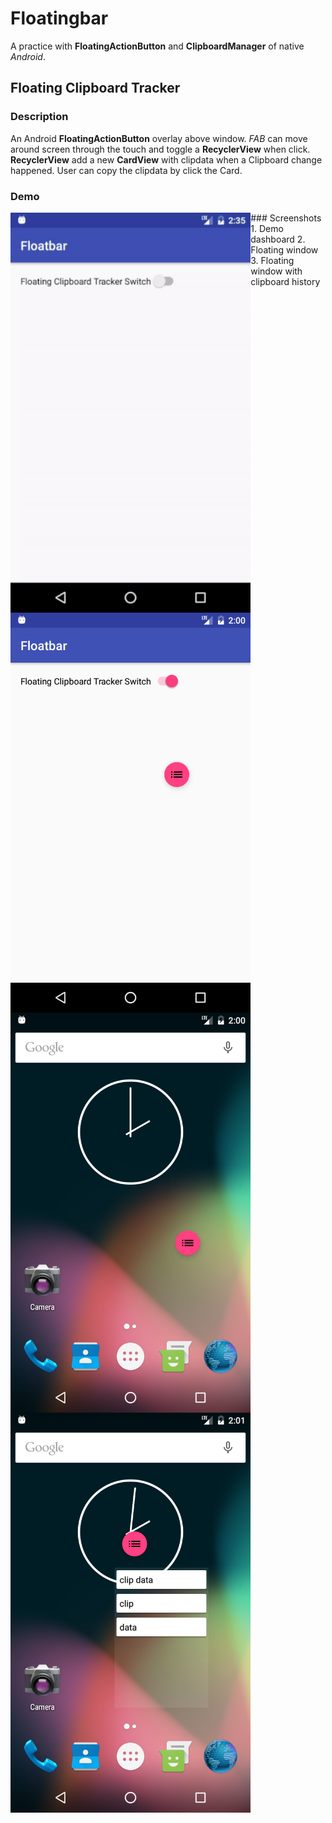 # Floatingbar
A practice with **FloatingActionButton** and **ClipboardManager** of native *Android*.

## Floating Clipboard Tracker
### Description
An Android **FloatingActionButton** overlay above window. *FAB* can move around screen through the touch and toggle a **RecyclerView** when click. **RecyclerView** add a new **CardView** with clipdata when a Clipboard change happened. User can copy the clipdata by click the Card.
### Demo
<img src="https://github.com/wangrunz/Floatbar/blob/master/screenshot/demo.gif?raw=true" align="left" height="640" >
### Screenshots
1. Demo dashboard
<img src="https://github.com/wangrunz/Floatbar/blob/master/screenshot/Screenshot_1478804438.png?raw=true" align="left" height="640" >
2. Floating window
<img src="https://github.com/wangrunz/Floatbar/blob/master/screenshot/Screenshot_1478804448.png?raw=true" align="left" height="640" >
3. Floating window with clipboard history
<img src="https://github.com/wangrunz/Floatbar/blob/master/screenshot/Screenshot_1478804493.png?raw=true" align="left" height="640" >
